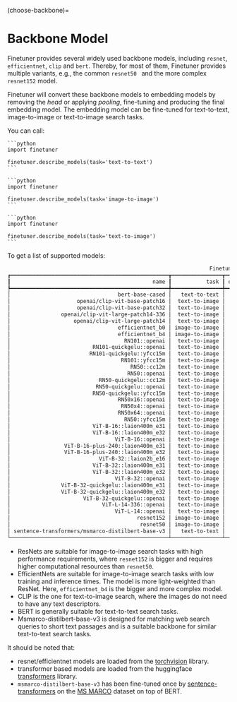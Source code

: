 (choose-backbone)=
# Backbone Model

Finetuner provides several widely used backbone models,
including `resnet`, `efficientnet`, `clip` and `bert`.
Thereby, for most of them, Finetuner provides multiple variants, e.g., the common `resnet50 ` and the more complex `resnet152` model.

Finetuner will convert these backbone models to embedding models by removing
the *head* or applying *pooling*,
fine-tuning and producing the final embedding model.
The embedding model can be fine-tuned for text-to-text, image-to-image or text-to-image
search tasks.

You can call:
````{tab} text-to-text
```python
import finetuner

finetuner.describe_models(task='text-to-text')
```
````
````{tab} image-to-image
```python
import finetuner

finetuner.describe_models(task='image-to-image')
```
````
````{tab} text-to-image
```python
import finetuner

finetuner.describe_models(task='text-to-image')
```
````

To get a list of supported models:

```bash
                                                                Finetuner backbones                                                                      
┏━━━━━━━━━━━━━━━━━━━━━━━━━━━━━━━━━━━━━━━━━━━━━━━━━━┳━━━━━━━━━━━━━━━━┳━━━━━━━━━━━━┳━━━━━━━━━━━━━━┳━━━━━━━━━━━━━━━━━━━━━━━━━━━━━━━━━━━━━━━━━━━━━━━━━━━━━━━━━━━━┓
┃                                             name ┃           task ┃ output_dim ┃ architecture ┃                                                description ┃
┡━━━━━━━━━━━━━━━━━━━━━━━━━━━━━━━━━━━━━━━━━━━━━━━━━━╇━━━━━━━━━━━━━━━━╇━━━━━━━━━━━━╇━━━━━━━━━━━━━━╇━━━━━━━━━━━━━━━━━━━━━━━━━━━━━━━━━━━━━━━━━━━━━━━━━━━━━━━━━━━━┩
│                                  bert-base-cased │   text-to-text │        768 │  transformer │ BERT model pre-trained on BookCorpus and English Wikipedia │
│                     openai/clip-vit-base-patch16 │  text-to-image │        512 │  transformer │                         CLIP base model with patch size 16 │
│                     openai/clip-vit-base-patch32 │  text-to-image │        512 │  transformer │                                            CLIP base model │
│                openai/clip-vit-large-patch14-336 │  text-to-image │        768 │  transformer │                        CLIP large model for 336x336 images │
│                    openai/clip-vit-large-patch14 │  text-to-image │       1024 │  transformer │                        CLIP large model with patch size 14 │
│                                  efficientnet_b0 │ image-to-image │       1280 │          cnn │                    EfficientNet B0 pre-trained on ImageNet │
│                                  efficientnet_b4 │ image-to-image │       1792 │          cnn │                    EfficientNet B4 pre-trained on ImageNet │
│                                    RN101::openai │  text-to-image │        512 │  transformer │                            Open CLIP "RN101::openai" model │
│                          RN101-quickgelu::openai │  text-to-image │        512 │  transformer │                  Open CLIP "RN101-quickgelu::openai" model │
│                         RN101-quickgelu::yfcc15m │  text-to-image │        512 │  transformer │                 Open CLIP "RN101-quickgelu::yfcc15m" model │
│                                   RN101::yfcc15m │  text-to-image │        512 │  transformer │                           Open CLIP "RN101::yfcc15m" model │
│                                      RN50::cc12m │  text-to-image │       1024 │  transformer │                              Open CLIP "RN50::cc12m" model │
│                                     RN50::openai │  text-to-image │       1024 │  transformer │                             Open CLIP "RN50::openai" model │
│                            RN50-quickgelu::cc12m │  text-to-image │       1024 │  transformer │                    Open CLIP "RN50-quickgelu::cc12m" model │
│                           RN50-quickgelu::openai │  text-to-image │       1024 │  transformer │                   Open CLIP "RN50-quickgelu::openai" model │
│                          RN50-quickgelu::yfcc15m │  text-to-image │       1024 │  transformer │                  Open CLIP "RN50-quickgelu::yfcc15m" model │
│                                  RN50x16::openai │  text-to-image │        768 │  transformer │                          Open CLIP "RN50x16::openai" model │
│                                   RN50x4::openai │  text-to-image │        640 │  transformer │                           Open CLIP "RN50x4::openai" model │
│                                  RN50x64::openai │  text-to-image │       1024 │  transformer │                          Open CLIP "RN50x64::openai" model │
│                                    RN50::yfcc15m │  text-to-image │       1024 │  transformer │                            Open CLIP "RN50::yfcc15m" model │
│                          ViT-B-16::laion400m_e31 │  text-to-image │        512 │  transformer │                  Open CLIP "ViT-B-16::laion400m_e31" model │
│                          ViT-B-16::laion400m_e32 │  text-to-image │        512 │  transformer │                  Open CLIP "ViT-B-16::laion400m_e32" model │
│                                 ViT-B-16::openai │  text-to-image │        512 │  transformer │                         Open CLIP "ViT-B-16::openai" model │
│                 ViT-B-16-plus-240::laion400m_e31 │  text-to-image │        640 │  transformer │         Open CLIP "ViT-B-16-plus-240::laion400m_e31" model │
│                 ViT-B-16-plus-240::laion400m_e32 │  text-to-image │        640 │  transformer │         Open CLIP "ViT-B-16-plus-240::laion400m_e32" model │
│                            ViT-B-32::laion2b_e16 │  text-to-image │        512 │  transformer │                    Open CLIP "ViT-B-32::laion2b_e16" model │
│                          ViT-B-32::laion400m_e31 │  text-to-image │        512 │  transformer │                  Open CLIP "ViT-B-32::laion400m_e31" model │
│                          ViT-B-32::laion400m_e32 │  text-to-image │        512 │  transformer │                  Open CLIP "ViT-B-32::laion400m_e32" model │
│                                 ViT-B-32::openai │  text-to-image │        512 │  transformer │                         Open CLIP "ViT-B-32::openai" model │
│                ViT-B-32-quickgelu::laion400m_e31 │  text-to-image │        512 │  transformer │        Open CLIP "ViT-B-32-quickgelu::laion400m_e31" model │
│                ViT-B-32-quickgelu::laion400m_e32 │  text-to-image │        512 │  transformer │        Open CLIP "ViT-B-32-quickgelu::laion400m_e32" model │
│                       ViT-B-32-quickgelu::openai │  text-to-image │        512 │  transformer │               Open CLIP "ViT-B-32-quickgelu::openai" model │
│                             ViT-L-14-336::openai │  text-to-image │        768 │  transformer │                     Open CLIP "ViT-L-14-336::openai" model │
│                                 ViT-L-14::openai │  text-to-image │        768 │  transformer │                         Open CLIP "ViT-L-14::openai" model │
│                                        resnet152 │ image-to-image │       2048 │          cnn │                          ResNet152 pre-trained on ImageNet │
│                                         resnet50 │ image-to-image │       2048 │          cnn │                           ResNet50 pre-trained on ImageNet │
│ sentence-transformers/msmarco-distilbert-base-v3 │   text-to-text │        768 │  transformer │                    Pretrained BERT, fine-tuned on MS Marco │
└──────────────────────────────────────────────────┴────────────────┴────────────┴──────────────┴───────────────────────────────────────────────────────────

```
+ ResNets are suitable for image-to-image search tasks with high performance requirements, where `resnet152` is bigger and requires higher computational resources than `resnet50`.
+ EfficientNets are suitable for image-to-image search tasks with low training and inference times. The model is more light-weighted than ResNet. Here, `efficientnet_b4` is the bigger and more complex model.
+ CLIP is the one for text-to-image search, where the images do not need to have any text descriptors.
+ BERT is generally suitable for text-to-text search tasks.
+ Msmarco-distilbert-base-v3 is designed for matching web search queries to short text passages and is a suitable backbone for similar text-to-text search tasks.

It should be noted that:

+ resnet/efficientnet models are loaded from the [torchvision](https://pytorch.org/vision/stable/index.html) library.
+ transformer based models are loaded from the huggingface [transformers](https://github.com/huggingface/transformers) library.
+ `msmarco-distilbert-base-v3` has been fine-tuned once by [sentence-transformers](https://www.sbert.net/) on the [MS MARCO](https://microsoft.github.io/msmarco/) dataset on top of BERT.